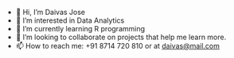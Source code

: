 - 👋 Hi, I’m Daivas Jose
- 👀 I’m interested in Data Analytics
- 🌱 I’m currently learning R programming
- 💞️ I’m looking to collaborate on projects that help me learn more.
- 📫 How to reach me: +91 8714 720 810 or at daivas@mail.com

<!---
daivasjose/daivasjose is a ✨ special ✨ repository because its `README.md` (this file) appears on your GitHub profile.
You can click the Preview link to take a look at your changes.
--->
